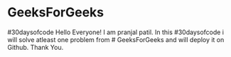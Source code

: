 # GeeksForGeeks
#30daysofcode
Hello Everyone!
I am pranjal patil. In this #30daysofcode i will solve atleast one problem from # GeeksForGeeks and will deploy it on Github.
Thank You.
